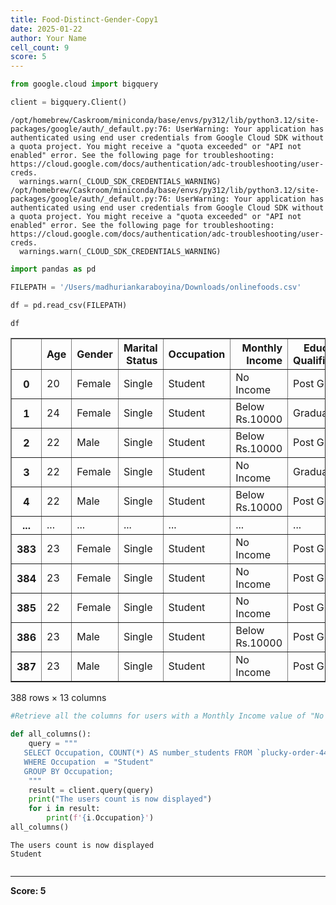 ```yaml
---
title: Food-Distinct-Gender-Copy1
date: 2025-01-22
author: Your Name
cell_count: 9
score: 5
---
```


```python
from google.cloud import bigquery
```


```python
client = bigquery.Client()
```

    /opt/homebrew/Caskroom/miniconda/base/envs/py312/lib/python3.12/site-packages/google/auth/_default.py:76: UserWarning: Your application has authenticated using end user credentials from Google Cloud SDK without a quota project. You might receive a "quota exceeded" or "API not enabled" error. See the following page for troubleshooting: https://cloud.google.com/docs/authentication/adc-troubleshooting/user-creds. 
      warnings.warn(_CLOUD_SDK_CREDENTIALS_WARNING)
    /opt/homebrew/Caskroom/miniconda/base/envs/py312/lib/python3.12/site-packages/google/auth/_default.py:76: UserWarning: Your application has authenticated using end user credentials from Google Cloud SDK without a quota project. You might receive a "quota exceeded" or "API not enabled" error. See the following page for troubleshooting: https://cloud.google.com/docs/authentication/adc-troubleshooting/user-creds. 
      warnings.warn(_CLOUD_SDK_CREDENTIALS_WARNING)



```python
import pandas as pd
```


```python
FILEPATH = '/Users/madhuriankaraboyina/Downloads/onlinefoods.csv'
```


```python
df = pd.read_csv(FILEPATH)
```


```python
df
```




<div>
<style scoped>
    .dataframe tbody tr th:only-of-type {
        vertical-align: middle;
    }

    .dataframe tbody tr th {
        vertical-align: top;
    }

    .dataframe thead th {
        text-align: right;
    }
</style>
<table border="1" class="dataframe">
  <thead>
    <tr style="text-align: right;">
      <th></th>
      <th>Age</th>
      <th>Gender</th>
      <th>Marital Status</th>
      <th>Occupation</th>
      <th>Monthly Income</th>
      <th>Educational Qualifications</th>
      <th>Family size</th>
      <th>latitude</th>
      <th>longitude</th>
      <th>Pin code</th>
      <th>Output</th>
      <th>Feedback</th>
      <th>Unnamed: 12</th>
    </tr>
  </thead>
  <tbody>
    <tr>
      <th>0</th>
      <td>20</td>
      <td>Female</td>
      <td>Single</td>
      <td>Student</td>
      <td>No Income</td>
      <td>Post Graduate</td>
      <td>4</td>
      <td>12.9766</td>
      <td>77.5993</td>
      <td>560001</td>
      <td>Yes</td>
      <td>Positive</td>
      <td>Yes</td>
    </tr>
    <tr>
      <th>1</th>
      <td>24</td>
      <td>Female</td>
      <td>Single</td>
      <td>Student</td>
      <td>Below Rs.10000</td>
      <td>Graduate</td>
      <td>3</td>
      <td>12.9770</td>
      <td>77.5773</td>
      <td>560009</td>
      <td>Yes</td>
      <td>Positive</td>
      <td>Yes</td>
    </tr>
    <tr>
      <th>2</th>
      <td>22</td>
      <td>Male</td>
      <td>Single</td>
      <td>Student</td>
      <td>Below Rs.10000</td>
      <td>Post Graduate</td>
      <td>3</td>
      <td>12.9551</td>
      <td>77.6593</td>
      <td>560017</td>
      <td>Yes</td>
      <td>Negative</td>
      <td>Yes</td>
    </tr>
    <tr>
      <th>3</th>
      <td>22</td>
      <td>Female</td>
      <td>Single</td>
      <td>Student</td>
      <td>No Income</td>
      <td>Graduate</td>
      <td>6</td>
      <td>12.9473</td>
      <td>77.5616</td>
      <td>560019</td>
      <td>Yes</td>
      <td>Positive</td>
      <td>Yes</td>
    </tr>
    <tr>
      <th>4</th>
      <td>22</td>
      <td>Male</td>
      <td>Single</td>
      <td>Student</td>
      <td>Below Rs.10000</td>
      <td>Post Graduate</td>
      <td>4</td>
      <td>12.9850</td>
      <td>77.5533</td>
      <td>560010</td>
      <td>Yes</td>
      <td>Positive</td>
      <td>Yes</td>
    </tr>
    <tr>
      <th>...</th>
      <td>...</td>
      <td>...</td>
      <td>...</td>
      <td>...</td>
      <td>...</td>
      <td>...</td>
      <td>...</td>
      <td>...</td>
      <td>...</td>
      <td>...</td>
      <td>...</td>
      <td>...</td>
      <td>...</td>
    </tr>
    <tr>
      <th>383</th>
      <td>23</td>
      <td>Female</td>
      <td>Single</td>
      <td>Student</td>
      <td>No Income</td>
      <td>Post Graduate</td>
      <td>2</td>
      <td>12.9766</td>
      <td>77.5993</td>
      <td>560001</td>
      <td>Yes</td>
      <td>Positive</td>
      <td>Yes</td>
    </tr>
    <tr>
      <th>384</th>
      <td>23</td>
      <td>Female</td>
      <td>Single</td>
      <td>Student</td>
      <td>No Income</td>
      <td>Post Graduate</td>
      <td>4</td>
      <td>12.9854</td>
      <td>77.7081</td>
      <td>560048</td>
      <td>Yes</td>
      <td>Positive</td>
      <td>Yes</td>
    </tr>
    <tr>
      <th>385</th>
      <td>22</td>
      <td>Female</td>
      <td>Single</td>
      <td>Student</td>
      <td>No Income</td>
      <td>Post Graduate</td>
      <td>5</td>
      <td>12.9850</td>
      <td>77.5533</td>
      <td>560010</td>
      <td>Yes</td>
      <td>Positive</td>
      <td>Yes</td>
    </tr>
    <tr>
      <th>386</th>
      <td>23</td>
      <td>Male</td>
      <td>Single</td>
      <td>Student</td>
      <td>Below Rs.10000</td>
      <td>Post Graduate</td>
      <td>2</td>
      <td>12.9770</td>
      <td>77.5773</td>
      <td>560009</td>
      <td>Yes</td>
      <td>Positive</td>
      <td>Yes</td>
    </tr>
    <tr>
      <th>387</th>
      <td>23</td>
      <td>Male</td>
      <td>Single</td>
      <td>Student</td>
      <td>No Income</td>
      <td>Post Graduate</td>
      <td>5</td>
      <td>12.8988</td>
      <td>77.5764</td>
      <td>560078</td>
      <td>Yes</td>
      <td>Positive</td>
      <td>Yes</td>
    </tr>
  </tbody>
</table>
<p>388 rows × 13 columns</p>
</div>




```python
#Retrieve all the columns for users with a Monthly Income value of "No Income."
```


```python
def all_columns():
    query = """
   SELECT Occupation, COUNT(*) AS number_students FROM `plucky-order-444214-g8.student_data.online_food` 
   WHERE Occupation  = "Student"
   GROUP BY Occupation;
    """
    result = client.query(query)
    print("The users count is now displayed")
    for i in result:
        print(f'{i.Occupation}')
all_columns()
```

    The users count is now displayed
    Student



```python

```


---
**Score: 5**
